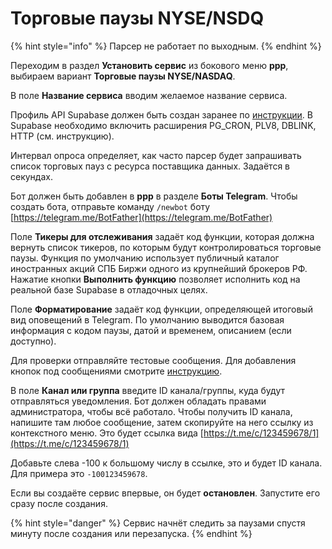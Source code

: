 # Торговые паузы NYSE/NSDQ

{% hint style="info" %}
Парсер не работает по выходным.
{% endhint %}

Переходим в раздел **Установить сервис** из бокового меню **ppp**, выбираем вариант **Торговые паузы NYSE/NASDAQ**.

В поле **Название сервиса** вводим желаемое название сервиса.

Профиль API Supabase должен быть создан заранее по [инструкции](../recipes/supabase.md). В Supabase необходимо включить расширения PG\_CRON, PLV8, DBLINK, HTTP (см. инструкцию).

Интервал опроса определяет, как часто парсер будет запрашивать список торговых пауз с ресурса поставщика данных. Задаётся в секундах.

Бот должен быть добавлен в **ppp** в разделе **Боты Telegram**. Чтобы создать бота, отправьте команду `/newbot` боту [https://telegram.me/BotFather](https://telegram.me/BotFather)

Поле **Тикеры для отслеживания** задаёт код функции, которая должна вернуть список тикеров, по которым будут контролироваться торговые паузы. Функция по умолчанию использует публичный каталог иностранных акций СПБ Биржи одного из крупнейший брокеров РФ. Нажатие кнопки **Выполнить функцию** позволяет исполнить код на реальной базе Supabase в отладочных целях.

Поле **Форматирование** задаёт код функции, определяющей итоговый вид оповещений в Telegram. По умолчанию выводится базовая информация с кодом паузы, датой и временем, описанием (если доступно).

Для проверки отправляйте тестовые сообщения. Для добавления кнопок под сообщениями смотрите [инструкцию](../recipes/webhook-for-tg-buttons.md).

В поле **Канал или группа** введите ID канала/группы, куда будут отправляться уведомления. Бот должен обладать правами администратора, чтобы всё работало. Чтобы получить ID канала, напишите там любое сообщение, затем скопируйте на него ссылку из контекстного меню. Это будет ссылка вида [https://t.me/c/123459678/1](https://t.me/c/123459678/1)

Добавьте слева -100 к большому числу в ссылке, это и будет ID канала. Для примера это `-100123459678`.

Если вы создаёте сервис впервые, он будет **остановлен**. Запустите его сразу после создания.

{% hint style="danger" %}
Сервис начнёт следить за паузами спустя минуту после создания или перезапуска.
{% endhint %}
